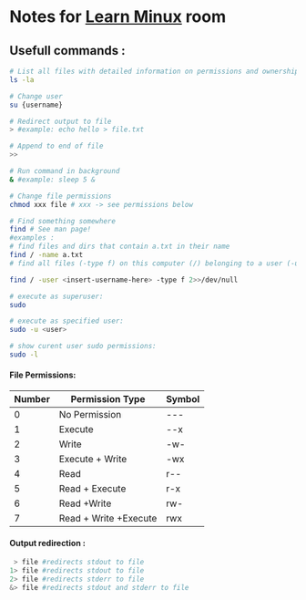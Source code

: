 # Notes for [Learn Minux](https://tryhackme.com/room/zthlinux) room 

## Usefull commands :
```bash
# List all files with detailed information on permissions and ownership
ls -la  

# Change user
su {username} 

# Redirect output to file
> #example: echo hello > file.txt

# Append to end of file 
>> 

# Run command in background
& #example: sleep 5 &

# Change file permissions
chmod xxx file # xxx -> see permissions below

# Find something somewhere 
find # See man page! 
#examples : 
# find files and dirs that contain a.txt in their name
find / -name a.txt 
# find all files (-type f) on this computer (/) belonging to a user (-user <insert-username-here>) and redirect error output to null (2>>/dev/null)

find / -user <insert-username-here> -type f 2>>/dev/null

# execute as superuser:
sudo 

# execute as specified user:
sudo -u <user>

# show curent user sudo permissions:
sudo -l 
```

#### File Permissions:
Number | Permission Type | Symbol
-------|-----------------|-------
0      | No Permission	 | ---
1	   | Execute	     | --x
2      | Write	         | -w-
3	   | Execute + Write | -wx
4	   | Read	         | r--
5	   | Read + Execute	 | r-x
6	   | Read +Write	 | rw-
7	   | Read + Write +Execute | rwx

#### Output redirection :
```bash
 > file #redirects stdout to file
1> file #redirects stdout to file
2> file #redirects stderr to file
&> file #redirects stdout and stderr to file
```